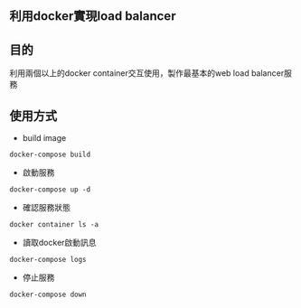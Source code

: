 利用docker實現load balancer
---
## 目的 
利用兩個以上的docker container交互使用，製作最基本的web load balancer服務
## 使用方式 
- build image
```docker
docker-compose build
```
- 啟動服務
```docker
docker-compose up -d
```
- 確認服務狀態
```docker
docker container ls -a
```

- 讀取docker啟動訊息
```docker
docker-compose logs
```
- 停止服務
```docker
docker-compose down
```
